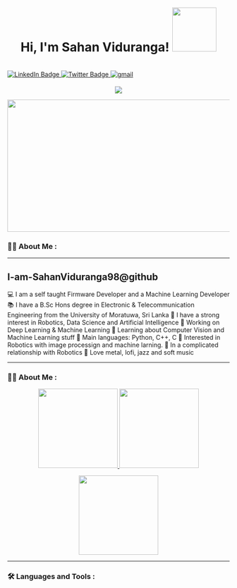 <h1 align="center">
Hi, I'm Sahan Viduranga!
  <img src="https://media.giphy.com/media/M9gbBd9nbDrOTu1Mqx/giphy.gif" width="100"/>
</h1>

<br/>
<div id="badges">
  <a href="https://www.linkedin.com/in/sahan-viduranga">
    <img src="https://img.shields.io/badge/LinkedIn-blue?style=for-the-badge&logo=linkedin&logoColor=white" alt="LinkedIn Badge"/>
  </a>
  <a href="https://x.com/SahanViduranga5">
    <img src="https://img.shields.io/badge/Twitter-blue?style=for-the-badge&logo=twitter&logoColor=white" alt="Twitter Badge"/>
  </a>
  <a href="mailto:sahanvidurangassc767@gmail.com" target="_blank">
<img src=https://img.shields.io/badge/gmail-%2300acee.svg?color=EA4335&style=for-the-badge&logo=gmail&logoColor=white alt=gmail style="margin-bottom: 5px;" />
</div>
<p align="center">
  <a href="https://github.com/DenverCoder1/readme-typing-svg">
    <img src="https://readme-typing-svg.herokuapp.com?lines=Electronics+and+Tele.+Engineer;Firmware+Developer;Embedded+Software+Engineer;Always+learning+new+things&center=true&width=380&height=45">
  </a>
</p>

<div align="center">
  <img src="https://media.giphy.com/media/dWesBcTLavkZuG35MI/giphy.gif" width="600" height="300"/>
</div>

### :man_technologist: About Me :
<hr>

I-am-SahanViduranga98@github
-------------------------

💻 I am a self taught Firmware Developer and a Machine Learning Developer
📚 I have a B.Sc Hons degree in Electronic & Telecommunication  Engineering from the University of Moratuwa, Sri Lanka
📝 I have a strong interest in Robotics, Data Science and Artificial Intelligence
🔭 Working on Deep Learning & Machine Learning
🌱 Learning about Computer Vision and Machine Learning stuff
🌟 Main languages: Python, C++, C
🚩 Interested in Robotics with  image processign and machine larning.
💖 In a complicated relationship with Robotics
🎵 Love metal, lofi, jazz and soft music

<hr>

### :man_technologist: About Me :

<p align="center">
  <a href="https://github.com/SahanViduranga98">
    <img height="180em" src="https://github-readme-stats-eight-theta.vercel.app/api?username=SahanViduranga98&show_icons=true&theme=algolia&include_all_commits=true&count_private=true"/>
  </a>
  <a href="https://github.com/SahanViduranga98">
    <img height="180em" src="https://github-readme-stats-eight-theta.vercel.app/api/top-langs/?username=SahanViduranga98&layout=compact&langs_count=8&theme=algolia"/>
  </a>
</p>
<p align="center">
  <img height="180em" src="https://github-readme-streak-stats.herokuapp.com/?user=SahanViduranga98&theme=dark&hide_border=true"/>
</p>


---

### :hammer_and_wrench: Languages and Tools :
